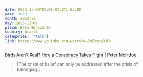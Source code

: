 ```yaml
---
date: 2023-11-09T09:08:07.241-03:00
year: 2023
month: 2023-11
day: 2023-11-09
place: Belo Horizonte
country: Brazil
categories: ["talk"]
link: https://www.youtube.com/watch?v=3VEkzweBJPM
---
```

[Birds Aren’t Real? How a Conspiracy Takes Flight | Peter McIndoe](https://www.youtube.com/watch?v=3VEkzweBJPM)

> [The crisis of belief can only be addressed after the crisis of belonging.]
